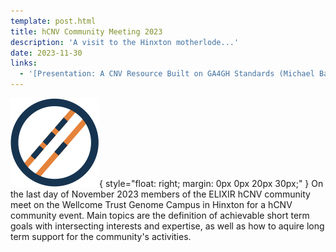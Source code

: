 ```yaml
---
template: post.html
title: hCNV Community Meeting 2023
description: 'A visit to the Hinxton motherlode...'
date: 2023-11-30
links:
  - '[Presentation: A CNV Resource Built on GA4GH Standards (Michael Baudis)](/pdf/2023-11-30___Michael-Baudis__Progenetix-and-Beacon__ELIXIR-hCNV.pdf)'
---
```


![biohackathon logo image](/img/hCNV-logo-142x142.png){ style="float: right; margin: 0px 0px 20px 30px;" }
On the last day of November 2023 members of the ELIXIR hCNV community meet on the 
Wellcome Trust Genome Campus in Hinxton for a hCNV community event. Main topics
are the definition of achievable short term goals with intersecting interests and
expertise, as well as how to aquire long term support for the community's activities.

<!--more-->
